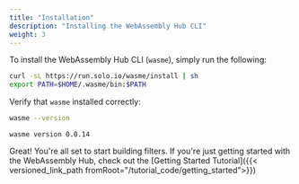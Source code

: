 ```yaml
---
title: "Installation"
description: "Installing the WebAssembly Hub CLI"
weight: 3
---
```


To install the WebAssembly Hub CLI (`wasme`), simply run the following:

```bash
curl -sL https://run.solo.io/wasme/install | sh
export PATH=$HOME/.wasme/bin:$PATH
```

Verify that `wasme` installed correctly:
```bash
wasme --version
```

```
wasme version 0.0.14
```

Great! You're all set to start building filters. If you're just getting started with the WebAssembly Hub, check out the [Getting Started Tutorial]({{< versioned_link_path fromRoot="/tutorial_code/getting_started">}})
